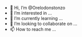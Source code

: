 - 👋 Hi, I’m @Orelodonstonzo
- 👀 I’m interested in ...
- 🌱 I’m currently learning ...
- 💞️ I’m looking to collaborate on ...
- 📫 How to reach me ...

<!---
Orelodonstonzo/Orelodonstonzo is a ✨ special ✨ repository because its `README.md` (this file) appears on your GitHub profile.
You can click the Preview link to take a look at your changes.
--->
